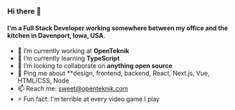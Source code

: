 ### Hi there 👋

#### I'm a Full Stack Developer working somewhere between my office and the kitchen in Davenport, Iowa, USA.

- 🔭 I’m currently working at **OpenTeknik**
- 🌱 I’m currently learning **TypeScript**
- 👯 I’m looking to collaborate on **anything open source**
- 💬 Ping me about **design, frontend, backend, React, Next.js, Vue, HTML/CSS, Node
- 📫 Reach me: sweet@openteknik.com
- ⚡ Fun fact: I'm terrible at every video game I play
